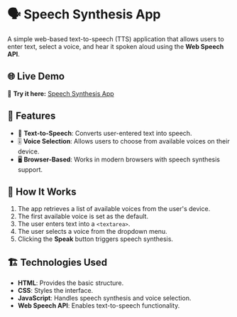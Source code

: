 # 🗣️ Speech Synthesis App

A simple web-based text-to-speech (TTS) application that allows users to enter text, select a voice, and hear it spoken aloud using the **Web Speech API**.

## 🌐 Live Demo

🔗 **Try it here:** [Speech Synthesis App](https://text2voice-cool-converter.netlify.app/)

## 🚀 Features

- 🎤 **Text-to-Speech**: Converts user-entered text into speech.
- 🎚 **Voice Selection**: Allows users to choose from available voices on their device.
- 🖥 **Browser-Based**: Works in modern browsers with speech synthesis support.

## 📌 How It Works

1. The app retrieves a list of available voices from the user's device.
2. The first available voice is set as the default.
3. The user enters text into a `<textarea>`.
4. The user selects a voice from the dropdown menu.
5. Clicking the **Speak** button triggers speech synthesis.

## 🏗️ Technologies Used

- **HTML**: Provides the basic structure.
- **CSS**: Styles the interface.
- **JavaScript**: Handles speech synthesis and voice selection.
- **Web Speech API**: Enables text-to-speech functionality.
